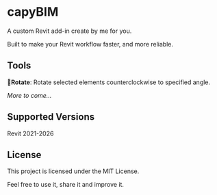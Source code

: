 # capyBIM

A custom  Revit add-in create by me for you.

Built to make your Revit workflow faster, and more reliable.

## Tools
**🔄️Rotate**: Rotate selected elements counterclockwise to specified angle.

_More to come..._

## Supported Versions
Revit 2021-2026

## License
This project is licensed under the MIT License.

Feel free to use it, share it and improve it.